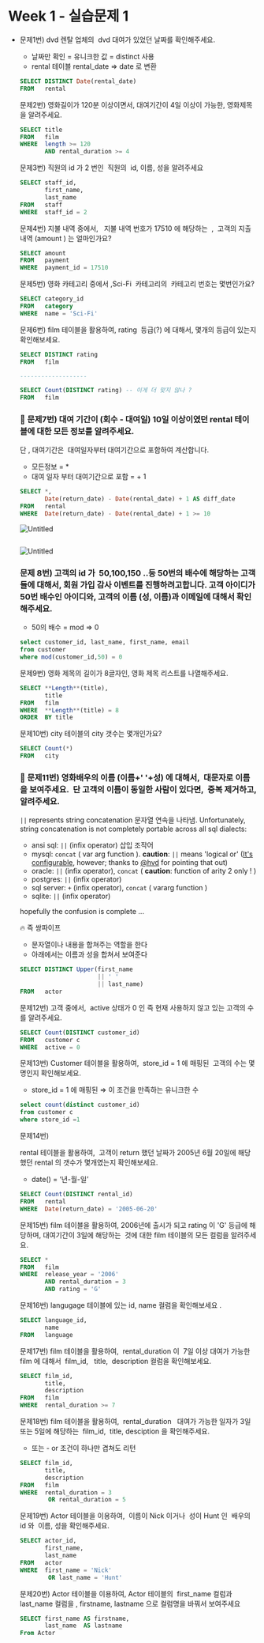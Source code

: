 # Week 1 - 실습문제 1

- 문제1번) dvd 렌탈 업체의  dvd 대여가 있었던 날짜를 확인해주세요.
    - 날짜만 확인 = 유니크한 값 = distinct 사용
    - rental 테이블 rental_date ⇒ date 로 변환
    
    ```sql
    SELECT DISTINCT Date(rental_date)
    FROM   rental
    ```
    
    문제2번) 영화길이가 120분 이상이면서, 대여기간이 4일 이상이 가능한, 영화제목을 알려주세요.
    
    ```sql
    SELECT title
    FROM   film
    WHERE  length >= 120
           AND rental_duration >= 4
    ```
    
    문제3번) 직원의 id 가 2 번인  직원의  id, 이름, 성을 알려주세요
    
    ```sql
    SELECT staff_id,
           first_name,
           last_name
    FROM   staff
    WHERE  staff_id = 2
    ```
    
    문제4번) 지불 내역 중에서,   지불 내역 번호가 17510 에 해당하는  ,  고객의 지출 내역 (amount ) 는 얼마인가요?
    
    ```sql
    SELECT amount
    FROM   payment
    WHERE  payment_id = 17510
    ```
    
    문제5번) 영화 카테고리 중에서 ,Sci-Fi  카테고리의  카테고리 번호는 몇번인가요?
    
    ```sql
    SELECT category_id
    FROM   category
    WHERE  name = 'Sci-Fi'
    ```
    
    문제6번) film 테이블을 활용하여, rating  등급(?) 에 대해서, 몇개의 등급이 있는지 확인해보세요.
    
    ```sql
    SELECT DISTINCT rating
    FROM   film
    
    -------------------
    
    SELECT Count(DISTINCT rating) -- 이게 더 맞지 않나 ? 
    FROM   film
    ```
    
    ### 📌 문제7번) 대여 기간이 (회수 - 대여일) 10일 이상이였던 rental 테이블에 대한 모든 정보를 알려주세요.
    단 , 대여기간은  대여일자부터 대여기간으로 포함하여 계산합니다.
    
    - 모든정보 = *
    - 대여 일자 부터 대여기간으로 포함 = + 1
    
    ```sql
    SELECT *,
           Date(return_date) - Date(rental_date) + 1 AS diff_date
    FROM   rental
    WHERE  Date(return_date) - Date(rental_date) + 1 >= 10
    
    ```
    
    ![Untitled](Week%201%20-%20%E1%84%89%E1%85%B5%E1%86%AF%E1%84%89%E1%85%B3%E1%86%B8%E1%84%86%E1%85%AE%E1%86%AB%E1%84%8C%E1%85%A6%201%200e85101caa2a42beaf1f0a238221e206/Untitled.png)
    
    ```sql
    
    ```
    
    ![Untitled](Week%201%20-%20%E1%84%89%E1%85%B5%E1%86%AF%E1%84%89%E1%85%B3%E1%86%B8%E1%84%86%E1%85%AE%E1%86%AB%E1%84%8C%E1%85%A6%201%200e85101caa2a42beaf1f0a238221e206/Untitled%201.png)
    
    ### 문제 8번) 고객의 id 가  50,100,150 ..등 **50번의 배수**에 해당하는 고객들에 대해서, 회원 가입 감사 이벤트를 진행하려고합니다. 고객 아이디가 50번 배수인 아이디와, 고객의 이름 (성, 이름)과 이메일에 대해서 확인해주세요.
    
    - 50의 배수 = mod ⇒ 0
    
    ```sql
    select customer_id, last_name, first_name, email
    from customer
    where mod(customer_id,50) = 0
    
    ```
    
    문제9번) 영화 제목의 길이가 8글자인, 영화 제목 리스트를 나열해주세요.
    
    ```sql
    SELECT **Length**(title),
           title
    FROM   film
    WHERE  **Length**(title) = 8
    ORDER  BY title
    ```
    
    문제10번) city 테이블의 city 갯수는 몇개인가요?
    
    ```sql
    SELECT Count(*)
    FROM   city
    ```
    
    ### 📌 문제11번) 영화배우의 이름 (이름+' '+성) 에 대해서,  대문자로 이름을 보여주세요.  단 고객의 이름이 동일한 사람이 있다면,  중복 제거하고, 알려주세요.
    
    `||` represents string concatenation 문자열 연속을 나타냄. 
    Unfortunately, string concatenation is not completely portable across all sql dialects:
    
    - ansi sql: `||` (infix operator) 삽입 조작어
    - mysql: `concat` ( var arg function ). **caution**: `||` means 'logical or' ([It's configurable](http://dev.mysql.com/doc/refman/5.7/en/sql-mode.html#sqlmode_pipes_as_concat), however; thanks to [@hvd](https://stackoverflow.com/users/743382/hvd) for pointing that out)
    - oracle: `||` (infix operator), `concat` ( **caution**: function of arity 2 only ! )
    - postgres: `||` (infix operator)
    - sql server: `+` (infix operator), `concat` ( vararg function )
    - sqlite: `||` (infix operator)
    
    hopefully the confusion is complete ...
    
    🔥 즉 쌍파이프 
    
    - 문자열이나 내용을 합쳐주는 역할을 한다
    - 아래에서는 이름과 성을 합쳐서 보여준다
    
    ```sql
    SELECT DISTINCT Upper(first_name
                          || ' '
                          || last_name)
    FROM   actor
    ```
    
    문제12번) 고객 중에서,  active 상태가 0 인 즉 현재 사용하지 않고 있는 고객의 수를 알려주세요.
    
    ```sql
    SELECT Count(DISTINCT customer_id)
    FROM   customer c
    WHERE  active = 0
    ```
    
    문제13번) Customer 테이블을 활용하여,  store_id = 1 에 매핑된  고객의 수는 몇명인지 확인해보세요.
    
    - store_id = 1 에 매핑된 ⇒ 이 조건을 만족하는 유니크한 수
    
    ```sql
    select count(distinct customer_id)
    from customer c
    where store_id =1
    ```
    
    문제14번) 
    
    rental 테이블을 활용하여,  고객이 return 했던 날짜가 2005년 6월 20일에 해당했던 rental 의 갯수가 몇개였는지 확인해보세요.
    
    - date() = ‘년-월-일’
    
    ```sql
    SELECT Count(DISTINCT rental_id)
    FROM   rental
    WHERE  Date(return_date) = '2005-06-20'
    ```
    
    문제15번) film 테이블을 활용하여, 2006년에 출시가 되고 rating 이 'G' 등급에 해당하며, 대여기간이 3일에 해당하는  것에 대한 film 테이블의 모든 컬럼을 알려주세요.
    
    ```sql
    SELECT *
    FROM   film
    WHERE  release_year = '2006'
           AND rental_duration = 3
           AND rating = 'G'
    ```
    
    문제16번) langugage 테이블에 있는 id, name 컬럼을 확인해보세요 .
    
    ```sql
    SELECT language_id,
           name
    FROM   language
    ```
    
    문제17번) film 테이블을 활용하여,  rental_duration 이  7일 이상 대여가 가능한  film 에 대해서  film_id,   title,  description 컬럼을 확인해보세요.
    
    ```sql
    SELECT film_id,
           title,
           description
    FROM   film
    WHERE  rental_duration >= 7
    ```
    
    문제18번) film 테이블을 활용하여,  rental_duration   대여가 가능한 일자가 
    3일 또는 5일에 해당하는  film_id,  title, desciption 을 확인해주세요.
    
    - 또는 - or 조건이 하나만 겹쳐도 리턴
    
    ```sql
    SELECT film_id,
           title,
           description
    FROM   film
    WHERE  rental_duration = 3
            OR rental_duration = 5
    ```
    
    문제19번) Actor 테이블을 이용하여,  
    이름이 Nick 이거나  성이 Hunt 인  배우의  id 와  이름, 성을 확인해주세요.
    
    ```sql
    SELECT actor_id,
           first_name,
           last_name
    FROM   actor
    WHERE  first_name = 'Nick'
            OR last_name = 'Hunt'
    ```
    
    문제20번) 
    Actor 테이블을 이용하여, Actor 테이블의  first_name 컬럼과 last_name 컬럼을 , 
    firstname, lastname 으로 컬럼명을 바꿔서 보여주세요
    
    ```sql
    SELECT first_name AS firstname,
           last_name  AS lastname
    From Actor
    ```